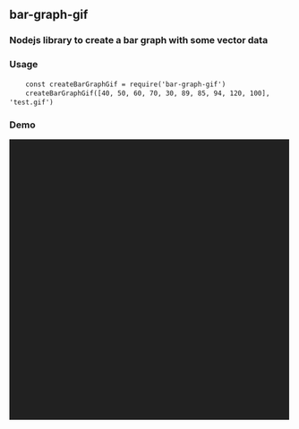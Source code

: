 ## bar-graph-gif

### Nodejs library to create a bar graph with some vector data

### Usage

```
    const createBarGraphGif = require('bar-graph-gif')
    createBarGraphGif([40, 50, 60, 70, 30, 89, 85, 94, 120, 100], 'test.gif')
```

### Demo

<img src="test.gif" width="500px" height="500px">
